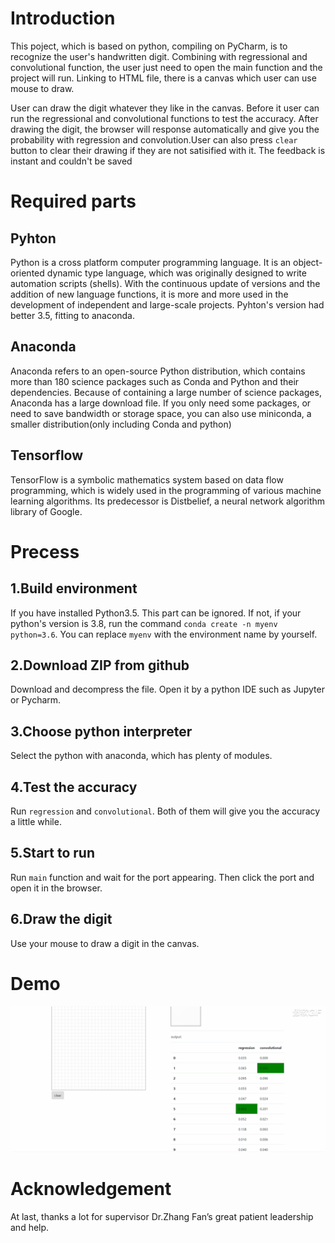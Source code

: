 # Introduction
This poject, which is based on python, compiling on PyCharm, is to recognize the user's handwritten digit. Combining with regressional and convolutional function, the user just need to open the main function and the project will run. Linking to HTML file, there is a canvas which user can use mouse to draw.

User can draw the digit whatever they like in the canvas. Before it user can run the regressional and convolutional functions to test the accuracy. After drawing the digit, the browser will response automatically and give you the probability with regression and convolution.User can also press `clear` button to clear their drawing if they are not satisified with it. The feedback is instant and couldn't be saved

# Required parts
## Pyhton
Python is a cross platform computer programming language. It is an object-oriented dynamic type language, which was originally designed to write automation scripts (shells). With the continuous update of versions and the addition of new language functions, it is more and more used in the development of independent and large-scale projects. Pyhton's version had better 3.5, fitting to anaconda.

## Anaconda
Anaconda refers to an open-source Python distribution, which contains more than 180 science packages such as Conda and Python and their dependencies. Because of containing a large number of science packages, Anaconda has a large download file. If you only need some packages, or need to save bandwidth or storage space, you can also use miniconda, a smaller distribution(only including Conda and python)

## Tensorflow
TensorFlow is a symbolic mathematics system based on data flow programming, which is widely used in the programming of various machine learning algorithms. Its predecessor is Distbelief, a neural network algorithm library of Google.

# Precess
## 1.Build environment
If you have installed Python3.5. This part can be ignored. If not, if your python's version is 3.8, run the command `conda create -n myenv python=3.6`. You can replace `myenv` with the environment name by yourself.

## 2.Download ZIP from github
Download and decompress the file. Open it by a python IDE such as Jupyter or Pycharm.

## 3.Choose python interpreter
Select the python with anaconda, which has plenty of modules.

## 4.Test the accuracy
Run `regression` and `convolutional`. Both of them will give you the accuracy a little while.

## 5.Start to run
Run `main` function and wait for the port appearing. Then click the port and open it in the browser.

## 6.Draw the digit
Use your mouse to draw a digit in the canvas.

# Demo
![Demo](https://github.com/a912851371/HANDWRITING-RECOGNITION-PROJECT/blob/master/Demo.gif)

# Acknowledgement
At last, thanks a lot for supervisor Dr.Zhang Fan’s great patient leadership and help.
